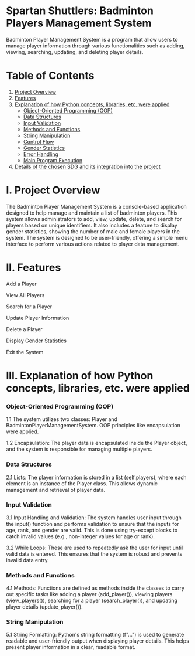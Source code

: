 # Spartan Shuttlers: Badminton Players Management System

Badminton Player Management System is a program that allow users to manage player information through various functionalities such as adding, viewing, searching, updating, and deleting player details. 

# Table of Contents

1. [Project Overview](#project-overview)
2. [Features](#https://github.com/Primong/GayetaDarylleIT2104ACP_activities/edit/main/README.md#data-structures)
3. [Explanation of how Python concepts, libraries, etc. were applied](#Explanation-of-how-Python-concepts,-libraries,-etc.-were-applied)
   - [Object-Oriented Programming (OOP)](#object-oriented-programming-(oop))
   - [Data Structures](#data-structures)
   - [Input Validation](#input-validation)
   - [Methods and Functions](#methods-and-functions)
   - [String Manipulation](#string-manipulation)
   - [Control Flow](#control-flow)
   - [Gender Statistics](#gender-statistics)
   - [Error Handling](#error-handling)
   - [Main Program Execution](#main-program-execution)
4. [Details of the chosen SDG and its integration into the project](#details-of-the-chosen-sdg-and-its-integration-into-the-project)

# l. Project Overview
The Badminton Player Management System is a console-based application designed to help manage and maintain a list of badminton players. This system allows administrators to add, view, update, delete, and search for players based on unique identifiers. It also includes a feature to display gender statistics, showing the number of male and female players in the system. The system is designed to be user-friendly, offering a simple menu interface to perform various actions related to player data management.

# ll. Features
Add a Player

View All Players

Search for a Player

Update Player Information

Delete a Player

Display Gender Statistics

Exit the System

# lll. Explanation of how Python concepts, libraries, etc. were applied
### Object-Oriented Programming (OOP)
1.1 The system utilizes two classes: Player and BadmintonPlayerManagementSystem. OOP principles like encapsulation were applied.

1.2 Encapsulation: The player data is encapsulated inside the Player object, and the system is responsible for managing multiple players.

### Data Structures
2.1 Lists: The player information is stored in a list (self.players), where each element is an instance of the Player class. This allows dynamic management and retrieval of player data.

### Input Validation
3.1 Input Handling and Validation: The system handles user input through the input() function and performs validation to ensure that the inputs for age, rank, and gender are valid. This is done using try-except blocks to catch invalid values (e.g., non-integer values for age or rank).

3.2 While Loops: These are used to repeatedly ask the user for input until valid data is entered. This ensures that the system is robust and prevents invalid data entry.

### Methods and Functions
4.1 Methods: Functions are defined as methods inside the classes to carry out specific tasks like adding a player (add_player()), viewing players (view_players()), searching for a player (search_player()), and updating player details (update_player()).

### String Manipulation
5.1 String Formatting: Python's string formatting (f"...") is used to generate readable and user-friendly output when displaying player details. This helps present player information in a clear, readable format.
